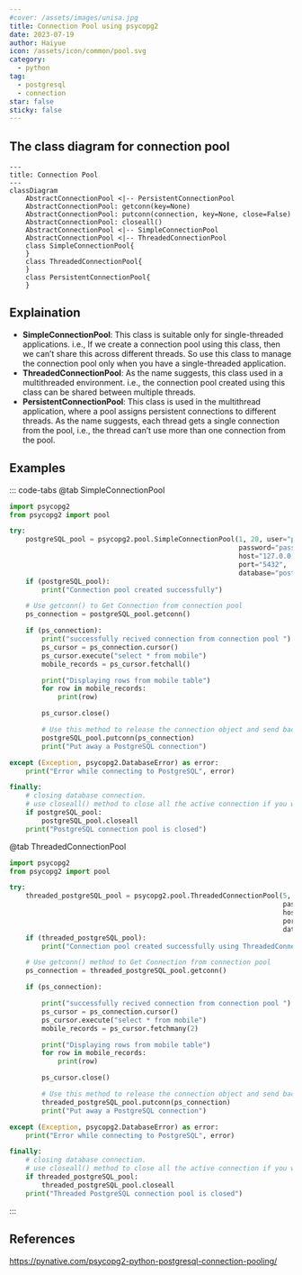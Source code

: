 ```yaml
---
#cover: /assets/images/unisa.jpg
title: Connection Pool using psycopg2
date: 2023-07-19
author: Haiyue
icon: /assets/icon/common/pool.svg
category:
  - python
tag:
  - postgresql
  - connection
star: false
sticky: false
---
```



## The class diagram for connection pool
``` mermaid
---
title: Connection Pool
---
classDiagram
    AbstractConnectionPool <|-- PersistentConnectionPool
    AbstractConnectionPool: getconn(key=None)
    AbstractConnectionPool: putconn(connection, key=None, close=False)
    AbstractConnectionPool: closeall()
    AbstractConnectionPool <|-- SimpleConnectionPool
    AbstractConnectionPool <|-- ThreadedConnectionPool
    class SimpleConnectionPool{
    }
    class ThreadedConnectionPool{
    }
    class PersistentConnectionPool{
    }
```
## Explaination
- **SimpleConnectionPool**: This class is suitable only for single-threaded applications. i.e., If we create a connection pool using this class, then we can’t share this across different threads. So use this class to manage the connection pool only when you have a single-threaded application.
- **ThreadedConnectionPool**: As the name suggests, this class used in a multithreaded environment. i.e., the connection pool created using this class can be shared between multiple threads.
- **PersistentConnectionPool**: This class is used in the multithread application, where a pool assigns persistent connections to different threads. As the name suggests, each thread gets a single connection from the pool, i.e., the thread can’t use more than one connection from the pool.


## Examples
::: code-tabs
@tab SimpleConnectionPool
``` python
import psycopg2
from psycopg2 import pool

try:
    postgreSQL_pool = psycopg2.pool.SimpleConnectionPool(1, 20, user="postgres",
                                                         password="pass@#29",
                                                         host="127.0.0.1",
                                                         port="5432",
                                                         database="postgres_db")
    if (postgreSQL_pool):
        print("Connection pool created successfully")

    # Use getconn() to Get Connection from connection pool
    ps_connection = postgreSQL_pool.getconn()

    if (ps_connection):
        print("successfully recived connection from connection pool ")
        ps_cursor = ps_connection.cursor()
        ps_cursor.execute("select * from mobile")
        mobile_records = ps_cursor.fetchall()

        print("Displaying rows from mobile table")
        for row in mobile_records:
            print(row)

        ps_cursor.close()

        # Use this method to release the connection object and send back to connection pool
        postgreSQL_pool.putconn(ps_connection)
        print("Put away a PostgreSQL connection")

except (Exception, psycopg2.DatabaseError) as error:
    print("Error while connecting to PostgreSQL", error)

finally:
    # closing database connection.
    # use closeall() method to close all the active connection if you want to turn of the application
    if postgreSQL_pool:
        postgreSQL_pool.closeall
    print("PostgreSQL connection pool is closed")
```

@tab ThreadedConnectionPool 
``` python
import psycopg2
from psycopg2 import pool

try:
    threaded_postgreSQL_pool = psycopg2.pool.ThreadedConnectionPool(5, 20, user="postgres",
                                                                    password="pass@#29",
                                                                    host="127.0.0.1",
                                                                    port="5432",
                                                                    database="postgres_db")
    if (threaded_postgreSQL_pool):
        print("Connection pool created successfully using ThreadedConnectionPool")

    # Use getconn() method to Get Connection from connection pool
    ps_connection = threaded_postgreSQL_pool.getconn()

    if (ps_connection):

        print("successfully recived connection from connection pool ")
        ps_cursor = ps_connection.cursor()
        ps_cursor.execute("select * from mobile")
        mobile_records = ps_cursor.fetchmany(2)

        print("Displaying rows from mobile table")
        for row in mobile_records:
            print(row)

        ps_cursor.close()

        # Use this method to release the connection object and send back ti connection pool
        threaded_postgreSQL_pool.putconn(ps_connection)
        print("Put away a PostgreSQL connection")

except (Exception, psycopg2.DatabaseError) as error:
    print("Error while connecting to PostgreSQL", error)

finally:
    # closing database connection.
    # use closeall() method to close all the active connection if you want to turn of the application
    if threaded_postgreSQL_pool:
        threaded_postgreSQL_pool.closeall
    print("Threaded PostgreSQL connection pool is closed")
```
:::


## References
https://pynative.com/psycopg2-python-postgresql-connection-pooling/

